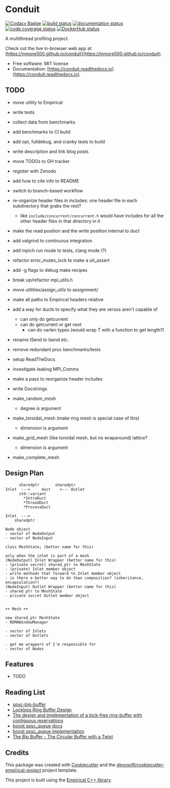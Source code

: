 # Conduit

[![Codacy Badge](https://api.codacy.com/project/badge/Grade/eeb84ac3b8a3419f9714819f9191d7bf)](https://app.codacy.com/manual/mmore500/conduit?utm_source=github.com&utm_medium=referral&utm_content=mmore500/conduit&utm_campaign=Badge_Grade_Dashboard)
[![build status](https://travis-ci.com/mmore500/conduit.svg)](https://travis-ci.com/mmore500/conduit)
[![documentation status](https://readthedocs.org/projects/conduit/badge/?version=latest)](https://conduit.readthedocs.io/en/latest/?badge=latest)
[![code coverage status](https://codecov.io/gh/mmore500/conduit/branch/master/graph/badge.svg)](https://codecov.io/gh/mmore500/conduit)
[![DockerHub status](https://img.shields.io/docker/build/mmore500/conduit.svg)](https://hub.docker.com/r/mmore500/conduit)

A multithread profiling project.

Check out the live in-browser web app at [https://mmore500.github.io/conduit](https://mmore500.github.io/conduit).

* Free software: MIT license
* Documentation: [https://conduit.readthedocs.io](https://conduit.readthedocs.io).

## TODO

* move utility to Empirical
* write tests
* collect data from benchmarks
* add benchmarks to CI build
* add opt, fulldebug, and cranky tests to build
* write description and link blog posts
* move TODOs to GH tracker
* register with Zenodo
* add how to cite info to README
* switch to branch-based workflow
* re-organize header files in includes: one header file in each subdirectory that grabs the rest?
  * like `include/concurrent/concurrent.h` would have includes for all the other header files in that directory in it
* make the read position and the write position internal to duct
* add valgrind to continuous integration
* add mpich run mode to tests, clang mode (?)
* refactor error_mutex_lock to make a uit_assert
* add -g flags to debug make recipes
* break up/refactor mpi_utils.h
* move utilities/assign_utils to assignment/
* make all paths to Empirical headers relative
* add a way for ducts to specify what they are versus aren't capable of
  * can only do getcurrent
  * can do getcurrent or get next
    * can do varlen types (would wrap T with a function to get length?)
* rename ISend to Isend etc.
* remove redundant proc benchmarks/tests
* setup ReadTheDocs
* investigate leaking MPI_Comms
* make a pass to reorganize header includes
* write Docstrings

* make_random_mesh
  * degree is argument
* make_toroidal_mesh (make ring mesh is special case of this)
  * dimension is argument
* make_grid_mesh (like toroidal mesh, but no wraparound) lattice?
  * dimension is argument
* make_complete_mesh

## Design Plan

```
      sharedptr       sharedptr
Inlet  --->     duct    <--- Outlet
      std::variant
        *IntraDuct
        *ThreadDuct
        *ProcessDuct

Inlet  --->
    sharedptr

Node object
- vector of NodeOutput
- vector of NodeInput

class MeshState; (better name for this)

only when the inlet is part of a mesh
(NodeOutput) Inlet Wrapper (better name for this)
- (private secret) shared_ptr to MeshState
- (private) Inlet member object
- write methods that forward to Inlet member object
- is there a better way to do than composition? (inheritance, encapsulation?)
(NodeInput) Outlet Wrapper (better name for this)
- shared_ptr to MeshState
- private secret Outlet member object


++ Mesh ++

new shared_ptr MeshState
- RDMAWindowManager

- vector of Inlets
- vector of Outlets

- get me wrappers of I'm responsible for
- vector of Nodes
```

## Features

* TODO

## Reading List

* [spsc-bip-buffer](https://github.com/utaal/spsc-bip-buffer/)
* [Lockless Ring Buffer Design](https://www.kernel.org/doc/Documentation/trace/ring-buffer-design.txt)
* [The design and implementation of a lock-free ring-buffer with contiguous reservations](https://ferrous-systems.com/blog/lock-free-ring-buffer/)
* [boost spsc_queue docs](https://www.boost.org/doc/libs/1_73_0/doc/html/boost/lockfree/spsc_queue.html)
* [boost spsc_queue implementation](https://github.com/boostorg/lockfree/blob/771e8c1016a5d9b61acbc871e442a3fb139e1494/include/boost/lockfree/spsc_queue.hpp)
* [The Bip Buffer - The Circular Buffer with a Twist](https://www.codeproject.com/Articles/3479/The-Bip-Buffer-The-Circular-Buffer-with-a-Twist)

## Credits

This package was created with [Cookiecutter](https://github.com/audreyr/cookiecutter) and the [devosoft/cookiecutter-empirical-project](https://github.com/devosoft/cookiecutter-empirical-project) project template.

This project is built using the [Empirical C++ library](https://github.com/devosoft/Empirical/).
